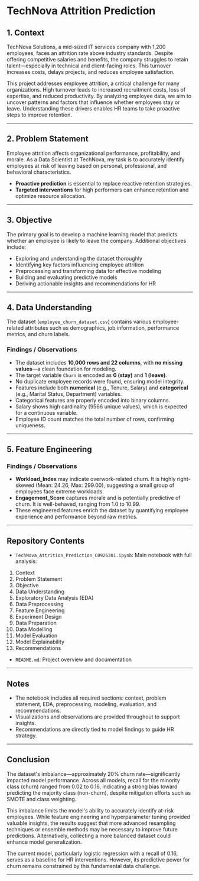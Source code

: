 # TechNova Attrition Prediction

## 1. Context

TechNova Solutions, a mid-sized IT services company with 1,200 employees, faces an attrition rate above industry standards. Despite offering competitive salaries and benefits, the company struggles to retain talent—especially in technical and client-facing roles. This turnover increases costs, delays projects, and reduces employee satisfaction.

This project addresses employee attrition, a critical challenge for many organizations. High turnover leads to increased recruitment costs, loss of expertise, and reduced productivity. By analyzing employee data, we aim to uncover patterns and factors that influence whether employees stay or leave. Understanding these drivers enables HR teams to take proactive steps to improve retention.

---

## 2. Problem Statement

Employee attrition affects organizational performance, profitability, and morale. As a Data Scientist at TechNova, my task is to accurately identify employees at risk of leaving based on personal, professional, and behavioral characteristics.

- **Proactive prediction** is essential to replace reactive retention strategies.
- **Targeted interventions** for high performers can enhance retention and optimize resource allocation.

---

## 3. Objective

The primary goal is to develop a machine learning model that predicts whether an employee is likely to leave the company. Additional objectives include:

- Exploring and understanding the dataset thoroughly  
- Identifying key factors influencing employee attrition  
- Preprocessing and transforming data for effective modeling  
- Building and evaluating predictive models  
- Deriving actionable insights and recommendations for HR  

---

## 4. Data Understanding

The dataset (`employee_churn_dataset.csv`) contains various employee-related attributes such as demographics, job information, performance metrics, and churn labels.

### Findings / Observations

- The dataset includes **10,000 rows and 22 columns**, with **no missing values**—a clean foundation for modeling.
- The target variable `Churn` is encoded as **0 (stay)** and **1 (leave)**.
- No duplicate employee records were found, ensuring model integrity.
- Features include both **numerical** (e.g., Tenure, Salary) and **categorical** (e.g., Marital Status, Department) variables.
- Categorical features are properly encoded into binary columns.
- Salary shows high cardinality (9566 unique values), which is expected for a continuous variable.
- Employee ID count matches the total number of rows, confirming uniqueness.

---

## 5. Feature Engineering

### Findings / Observations

- **Workload_Index** may indicate overwork-related churn. It is highly right-skewed (Mean: 24.26, Max: 299.00), suggesting a small group of employees face extreme workloads.
- **Engagement_Score** captures morale and is potentially predictive of churn. It is well-behaved, ranging from 1.0 to 10.99.
- These engineered features enrich the dataset by quantifying employee experience and performance beyond raw metrics.

---

## Repository Contents

- `TechNova_Attrition_Prediction_C0926301.ipynb`: Main notebook with full analysis:
1. Context
2. Problem Statement
3. Objective
4. Data Understanding
5. Exploratory Data Analysis (EDA)
6. Data Preprocessing
7. Feature Engineering
8. Experiment Design
9. Data Preparation
10. Data Modelling
11. Model Evaluation
12. Model Explainability
13. Recommendations
- `README.md`: Project overview and documentation

---

## Notes

- The notebook includes all required sections: context, problem statement, EDA, preprocessing, modeling, evaluation, and recommendations.
- Visualizations and observations are provided throughout to support insights.
- Recommendations are directly tied to model findings to guide HR strategy.

---

## Conclusion

The dataset's imbalance—approximately 20% churn rate—significantly impacted model performance. Across all models, recall for the minority class (churn) ranged from 0.02 to 0.16, indicating a strong bias toward predicting the majority class (non-churn), despite mitigation efforts such as SMOTE and class weighting.

This imbalance limits the model's ability to accurately identify at-risk employees. While feature engineering and hyperparameter tuning provided valuable insights, the results suggest that more advanced resampling techniques or ensemble methods may be necessary to improve future predictions. Alternatively, collecting a more balanced dataset could enhance model generalization.

The current model, particularly logistic regression with a recall of 0.16, serves as a baseline for HR interventions. However, its predictive power for churn remains constrained by this fundamental data challenge.


---


